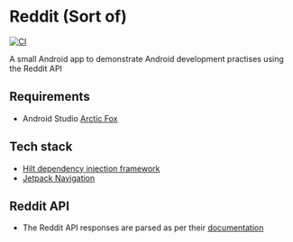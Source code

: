 # Reddit (Sort of)

[![CI](https://github.com/jlmcdonnell/RedditSortOf/actions/workflows/main.yml/badge.svg?branch=master)](https://github.com/jlmcdonnell/RedditSortOf/actions/workflows/main.yml)

A small Android app to demonstrate Android development practises using the Reddit API

## Requirements

- Android Studio [Arctic Fox](https://androidstudio.googleblog.com/2021/02/android-studio-arctic-fox-canary-8.html)

## Tech stack

- [Hilt dependency injection framework](http://dagger.dev/hilt)
- [Jetpack Navigation](https://developer.android.com/guide/navigation)

## Reddit API

- The Reddit API responses are parsed as per their [documentation](https://www.reddit.com/dev/api/)
